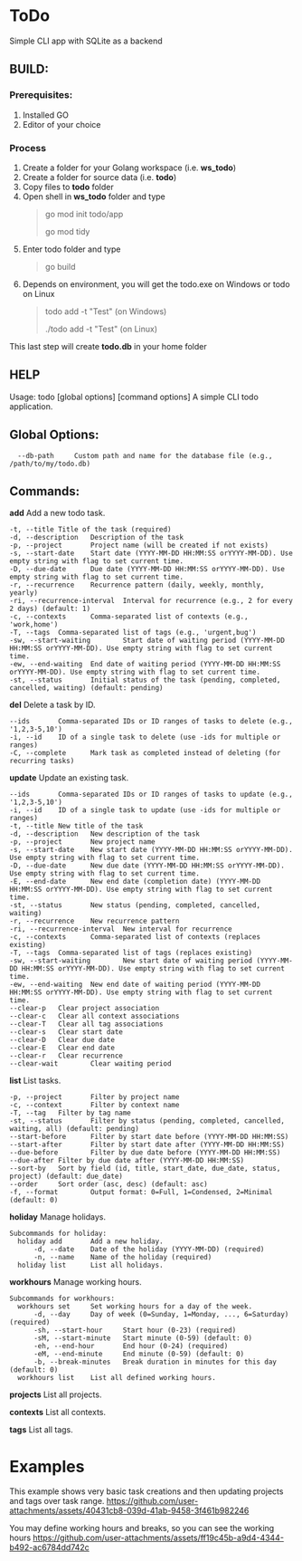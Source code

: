 # ToDo
Simple CLI app with SQLite as a backend

## BUILD:

### Prerequisites:
1. Installed GO
2. Editor of your choice

### Process
1. Create a folder for your Golang workspace (i.e. **ws_todo**)
2. Create a folder for source data (i.e. **todo**)
3. Copy files to **todo** folder
4. Open shell in **ws_todo** folder and type
    > go mod init todo/app
    > 
    > go mod tidy
5. Enter todo folder and type
    > go build
6. Depends on environment, you will get the todo.exe on Windows or todo on Linux
    > todo add -t "Test"   (on Windows)
    > 
    > ./todo add -t "Test" (on Linux)

This last step will create **todo.db** in your home folder

## HELP

Usage: todo [global options] <command> [command options]
  A simple CLI todo application.

## Global Options:

`  --db-path     Custom path and name for the database file (e.g., /path/to/my/todo.db)`

## Commands:

  **add**   Add a new todo task.

    -t, --title Title of the task (required)
    -d, --description   Description of the task
    -p, --project       Project name (will be created if not exists)
    -s, --start-date    Start date (YYYY-MM-DD HH:MM:SS orYYYY-MM-DD). Use empty string with flag to set current time.
    -D, --due-date      Due date (YYYY-MM-DD HH:MM:SS orYYYY-MM-DD). Use empty string with flag to set current time.
    -r, --recurrence    Recurrence pattern (daily, weekly, monthly, yearly)
    -ri, --recurrence-interval  Interval for recurrence (e.g., 2 for every 2 days) (default: 1)
    -c, --contexts      Comma-separated list of contexts (e.g., 'work,home')
    -T, --tags  Comma-separated list of tags (e.g., 'urgent,bug')
    -sw, --start-waiting        Start date of waiting period (YYYY-MM-DD HH:MM:SS orYYYY-MM-DD). Use empty string with flag to set current time.
    -ew, --end-waiting  End date of waiting period (YYYY-MM-DD HH:MM:SS orYYYY-MM-DD). Use empty string with flag to set current time.
    -st, --status       Initial status of the task (pending, completed, cancelled, waiting) (default: pending)

  **del**   Delete a task by ID.

    --ids       Comma-separated IDs or ID ranges of tasks to delete (e.g., '1,2,3-5,10')
    -i, --id    ID of a single task to delete (use -ids for multiple or ranges)
    -C, --complete      Mark task as completed instead of deleting (for recurring tasks)

  **update**        Update an existing task.

    --ids       Comma-separated IDs or ID ranges of tasks to update (e.g., '1,2,3-5,10')
    -i, --id    ID of a single task to update (use -ids for multiple or ranges)
    -t, --title New title of the task
    -d, --description   New description of the task
    -p, --project       New project name
    -s, --start-date    New start date (YYYY-MM-DD HH:MM:SS orYYYY-MM-DD). Use empty string with flag to set current time.
    -D, --due-date      New due date (YYYY-MM-DD HH:MM:SS orYYYY-MM-DD). Use empty string with flag to set current time.
    -E, --end-date      New end date (completion date) (YYYY-MM-DD HH:MM:SS orYYYY-MM-DD). Use empty string with flag to set current time.
    -st, --status       New status (pending, completed, cancelled, waiting)
    -r, --recurrence    New recurrence pattern
    -ri, --recurrence-interval  New interval for recurrence
    -c, --contexts      Comma-separated list of contexts (replaces existing)
    -T, --tags  Comma-separated list of tags (replaces existing)
    -sw, --start-waiting        New start date of waiting period (YYYY-MM-DD HH:MM:SS orYYYY-MM-DD). Use empty string with flag to set current time.
    -ew, --end-waiting  New end date of waiting period (YYYY-MM-DD HH:MM:SS orYYYY-MM-DD). Use empty string with flag to set current time.
    --clear-p   Clear project association
    --clear-c   Clear all context associations
    --clear-T   Clear all tag associations
    --clear-s   Clear start date
    --clear-D   Clear due date
    --clear-E   Clear end date
    --clear-r   Clear recurrence
    --clear-wait        Clear waiting period

  **list**  List tasks.

    -p, --project       Filter by project name
    -c, --context       Filter by context name
    -T, --tag   Filter by tag name
    -st, --status       Filter by status (pending, completed, cancelled, waiting, all) (default: pending)
    --start-before      Filter by start date before (YYYY-MM-DD HH:MM:SS)
    --start-after       Filter by start date after (YYYY-MM-DD HH:MM:SS)
    --due-before        Filter by due date before (YYYY-MM-DD HH:MM:SS)
    --due-after Filter by due date after (YYYY-MM-DD HH:MM:SS)
    --sort-by   Sort by field (id, title, start_date, due_date, status, project) (default: due_date)
    --order     Sort order (asc, desc) (default: asc)
    -f, --format        Output format: 0=Full, 1=Condensed, 2=Minimal (default: 0)

  **holiday**       Manage holidays.

    Subcommands for holiday:
      holiday add       Add a new holiday.
          -d, --date    Date of the holiday (YYYY-MM-DD) (required)
          -n, --name    Name of the holiday (required)
      holiday list      List all holidays.

  **workhours**     Manage working hours.

    Subcommands for workhours:
      workhours set     Set working hours for a day of the week.
          -d, --day     Day of week (0=Sunday, 1=Monday, ..., 6=Saturday) (required)
          -sh, --start-hour     Start hour (0-23) (required)
          -sM, --start-minute   Start minute (0-59) (default: 0)
          -eh, --end-hour       End hour (0-24) (required)
          -eM, --end-minute     End minute (0-59) (default: 0)
          -b, --break-minutes   Break duration in minutes for this day (default: 0)
      workhours list    List all defined working hours.

  **projects**      List all projects.

  **contexts**      List all contexts.

  **tags**  List all tags.


# Examples
This example shows very basic task creations and then updating projects and tags over task range.
https://github.com/user-attachments/assets/40431cb8-039d-41ab-9458-3f461b982246

You may define working hours and breaks, so you can see the working hours
https://github.com/user-attachments/assets/ff19c45b-a9d4-4344-b492-ac6784dd742c



